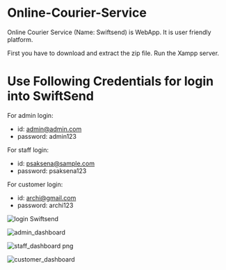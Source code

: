 # Online-Courier-Service
Online Courier Service (Name: Swiftsend) is WebApp. It is user friendly platform.

First you have to download and extract the zip file.
Run the Xampp server.

# Use Following Credentials for login into SwiftSend

For admin login:
- id: admin@admin.com
- password: admin123

For staff login:
- id: psaksena@sample.com
- password: psaksena123

For customer login:
- id: archi@gmail.com
- password: archi123

![login Swiftsend](https://github.com/Archi0612/Online-Courier-Service-Swiftsend/assets/110686165/560866ec-399f-41da-8cde-482ea1d02aa2)

![admin_dashboard](https://github.com/Archi0612/Online-Courier-Service-Swiftsend/assets/110686165/74b80111-3c0c-4dfc-a7e5-bec02fc9196b)

![staff_dashboard png](https://github.com/Archi0612/Online-Courier-Service-Swiftsend/assets/110686165/1a5b8ba6-a14b-45e8-bf40-65fd58840cfd)

![customer_dashboard](https://github.com/Archi0612/Online-Courier-Service-Swiftsend/assets/110686165/e573dd27-a318-4647-9aae-20d5c9d512ee)
